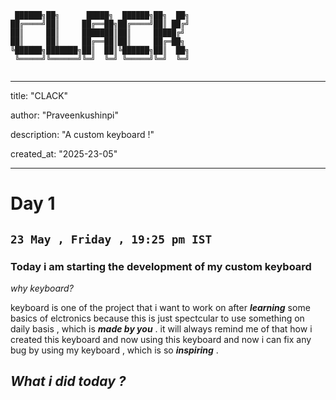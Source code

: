 ```
 ██████╗██╗      █████╗  ██████╗██╗  ██╗
██╔════╝██║     ██╔══██╗██╔════╝██║ ██╔╝
██║     ██║     ███████║██║     █████╔╝ 
██║     ██║     ██╔══██║██║     ██╔═██╗ 
╚██████╗███████╗██║  ██║╚██████╗██║  ██╗
 ╚═════╝╚══════╝╚═╝  ╚═╝ ╚═════╝╚═╝  ╚═╝
                                        
```

---
title: "CLACK"

author: "Praveenkushinpi"

description: "A custom keyboard !"

created_at: "2025-23-05"

---

# Day 1
## `23 May , Friday , 19:25 pm IST`
### Today i am starting the development of my custom keyboard 

*why keyboard?*

keyboard is one of the project that i want to work on after __*learning*__ some basics of elctronics because this is just spectcular to use something on daily basis , which is __*made by you*__ . it will always remind me of that how i created this keyboard and now using this keyboard and now i can fix any bug by using my keyboard , which is so __*inspiring*__ . 

## __*What i did today ?*__

